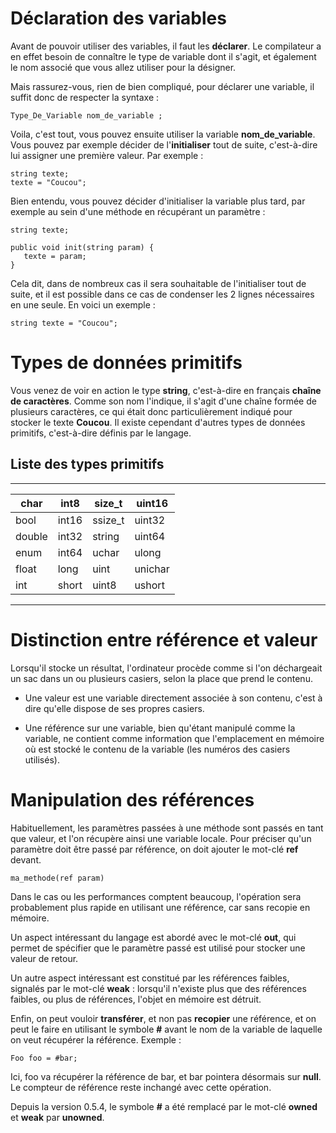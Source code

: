 # Déclaration des variables
Avant de pouvoir utiliser des variables, il faut les **déclarer**. Le compilateur a en effet besoin de connaître le type de variable dont il s'agit, et également le nom associé que vous allez utiliser pour la désigner.

Mais rassurez-vous, rien de bien compliqué, pour déclarer une variable, il suffit donc de respecter la syntaxe :

```
Type_De_Variable nom_de_variable ;
```

Voila, c'est tout, vous pouvez ensuite utiliser la variable **nom_de_variable**. Vous pouvez par exemple décider de l'**initialiser** tout de suite, c'est-à-dire lui assigner une première valeur. Par exemple :

```
string texte;
texte = "Coucou";
```
Bien entendu, vous pouvez décider d'initialiser la variable plus tard, par exemple au sein d'une méthode en récupérant un paramètre :

```
string texte;

public void init(string param) {
   texte = param;
}
```
Cela dit, dans de nombreux cas il sera souhaitable de l'initialiser tout de suite, et il est possible dans ce cas de condenser les 2 lignes nécessaires en une seule. En voici un exemple :

```
string texte = "Coucou";
```

# Types de données primitifs

Vous venez de voir en action le type **string**, c'est-à-dire en français **chaîne de caractères**. Comme son nom l'indique, il s'agit d'une chaîne formée de plusieurs caractères, ce qui était donc particulièrement indiqué pour stocker le texte **Coucou**. Il existe cependant d'autres types de données primitifs, c'est-à-dire définis par le langage.

## Liste des types primitifs
---
| char 	    | int8        | size_t      | uint16      |
|----------	|-----------	|-----------	|-----------	|
| bool    	| int16      	| ssize_t    	| uint32 	    |
| double   	| int32     	| string     	| uint64      |
| enum    	| int64      	| uchar     	| ulong      	|
| float   	| long      	| uint       	| unichar   	|
| int   	  | short     	| uint8     	| ushort    	|
---

# Distinction entre référence et valeur

Lorsqu'il stocke un résultat, l'ordinateur procède comme si l'on déchargeait un sac dans un ou plusieurs casiers, selon la place que prend le contenu.

* Une valeur est une variable directement associée à son contenu, c'est à dire qu'elle dispose de ses propres casiers.

* Une référence sur une variable, bien qu'étant manipulé comme la variable, ne contient comme information que l'emplacement en mémoire où est stocké le contenu de la variable (les numéros des casiers utilisés).

# Manipulation des références

Habituellement, les paramètres passées à une méthode sont passés en tant que valeur, et l'on récupère ainsi une variable locale. Pour préciser qu'un paramètre doit être passé par référence, on doit ajouter le mot-clé **ref** devant.

```
ma_methode(ref param)
```

Dans le cas ou les performances comptent beaucoup, l'opération sera probablement plus rapide en utilisant une référence, car sans recopie en mémoire.

Un aspect intéressant du langage est abordé avec le mot-clé **out**, qui permet de spécifier que le paramètre passé est utilisé pour stocker une valeur de retour.

Un autre aspect intéressant est constitué par les références faibles, signalés par le mot-clé **weak** : lorsqu'il n'existe plus que des références faibles, ou plus de références, l'objet en mémoire est détruit.

Enfin, on peut vouloir **transférer**, et non pas **recopier** une référence, et on peut le faire en utilisant le symbole **#** avant le nom de la variable de laquelle on veut récupérer la référence. Exemple :

```
Foo foo = #bar;
```

Ici, foo va récupérer la référence de bar, et bar pointera désormais sur **null**. Le compteur de référence reste inchangé avec cette opération.

Depuis la version 0.5.4, le symbole **#** a été remplacé par le mot-clé **owned** et **weak** par **unowned**.
